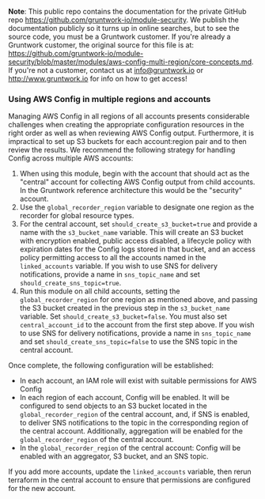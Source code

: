**Note**: This public repo contains the documentation for the private GitHub repo <https://github.com/gruntwork-io/module-security>.
We publish the documentation publicly so it turns up in online searches, but to see the source code, you must be a Gruntwork customer.
If you're already a Gruntwork customer, the original source for this file is at: <https://github.com/gruntwork-io/module-security/blob/master/modules/aws-config-multi-region/core-concepts.md>.
If you're not a customer, contact us at <info@gruntwork.io> or <http://www.gruntwork.io> for info on how to get access!

### Using AWS Config in multiple regions and accounts

Managing AWS Config in all regions of all accounts presents considerable challenges when creating the appropriate configuration resources in the right order as well as when reviewing AWS Config output. Furthermore, it is impractical to set up S3 buckets for each account:region pair and to then review the results. We recommend the following strategy for handling Config across multiple AWS accounts:

1. When using this module, begin with the account that should act as the "central" account for collecting AWS Config output from child accounts. In the Gruntwork reference architecture this would be the "security" account.
1. Use the `global_recorder_region` variable to designate one region as the recorder for global resource types.
1. For the central account, set `should_create_s3_bucket=true` and provide a name with the `s3_bucket_name` variable. This will create an S3 bucket with encryption enabled, public access disabled, a lifecycle policy with expiration dates for the Config logs stored in that bucket, and an access policy permitting access to all the accounts named in the `linked_accounts` variable. If you wish to use SNS for delivery notifications, provide a name in `sns_topic_name` and set `should_create_sns_topic=true`.
1. Run this module on all child accounts, setting the `global_recorder_region` for one region as mentioned above, and passing the S3 bucket created in the previous step in the `s3_bucket_name` variable. Set `should_create_s3_bucket=false`. You must also set `central_account_id` to the account from the first step above. If you wish to use SNS for delivery notifications, provide a name in `sns_topic_name` and set `should_create_sns_topic=false` to use the SNS topic in the central account.

Once complete, the following configuration will be established:

* In each account, an IAM role will exist with suitable permissions for AWS Config
* In each region of each account, Config will be enabled. It will be configured to send objects to an S3 bucket located in the `global_recorder_region` of the central account, and, if SNS is enabled, to deliver SNS notifications to the topic in the corresponding region of the central account. Additionally, aggregation will be enabled for the `global_recorder_region` of the central account.
* In the `global_recorder_region` of the central account: Config will be enabled with an aggregator, S3 bucket, and an SNS topic.

If you add more accounts, update the `linked_accounts` variable, then rerun terraform in the central account to ensure that permissions are configured for the new account.
